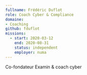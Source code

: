 ```yaml
---
fullname: Frédéric Duflot
role: Coach Cyber & Compliance
domaine: 
- Coaching
github: fduflot
missions:
  - start: 2020-03-12
    end: 2020-08-31
    status: independent
    employer: numa
---
```


Co-fondateur Examin & coach cyber
